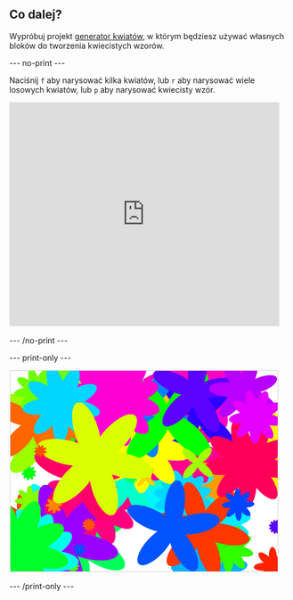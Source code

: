 ## Co dalej?

Wypróbuj projekt [generator kwiatów](https://projects.raspberrypi.org/en/projects/flower-generator?utm_source=pathway&utm_medium=whatnext&utm_campaign=projects), w którym będziesz używać własnych bloków do tworzenia kwiecistych wzorów.

\--- no-print \---

Naciśnij `f` aby narysować kilka kwiatów, lub `r` aby narysować wiele losowych kwiatów, lub `p` aby narysować kwiecisty wzór.

<div class="scratch-preview">
  <iframe allowtransparency="true" width="485" height="402" src="https://scratch.mit.edu/projects/embed/253355932/?autostart=false" frameborder="0" scrolling="no"></iframe>
</div>

\--- /no-print \---

\--- print-only \---

![losowe kwiaty](images/flower-random.png)

\--- /print-only \---